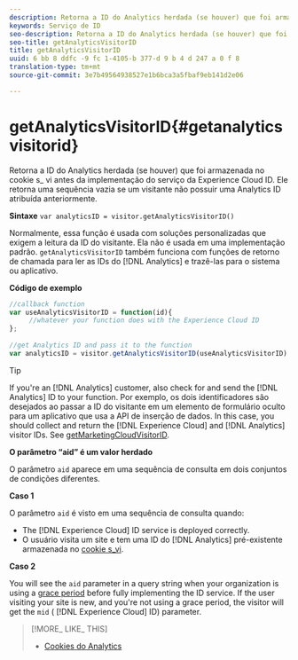 ```yaml
---
description: Retorna a ID do Analytics herdada (se houver) que foi armazenada no cookie s_ vi antes da implementação do serviço da Experience Cloud ID. Ele retorna uma sequência vazia se um visitante não possuir uma Analytics ID atribuída anteriormente.
keywords: Serviço de ID
seo-description: Retorna a ID do Analytics herdada (se houver) que foi armazenada no cookie s_ vi antes da implementação do serviço da Experience Cloud ID. Ele retorna uma sequência vazia se um visitante não possuir uma Analytics ID atribuída anteriormente.
seo-title: getAnalyticsVisitorID
title: getAnalyticsVisitorID
uuid: 6 bb 8 ddfc -9 fc 1-4105-b 377-d 9 b 4 d 247 a 0 f 8
translation-type: tm+mt
source-git-commit: 3e7b49564938527e1b6bca3a5fbaf9eb141d2e06

---
```



# getAnalyticsVisitorID{#getanalyticsvisitorid}

Retorna a ID do Analytics herdada (se houver) que foi armazenada no cookie s_ vi antes da implementação do serviço da Experience Cloud ID. Ele retorna uma sequência vazia se um visitante não possuir uma Analytics ID atribuída anteriormente.

**Sintaxe** `var analyticsID = visitor.getAnalyticsVisitorID()`

Normalmente, essa função é usada com soluções personalizadas que exigem a leitura da ID do visitante. Ela não é usada em uma implementação padrão. `getAnalyticsVisitorID` também funciona com funções de retorno de chamada para ler as IDs do [!DNL Analytics] e trazê-las para o sistema ou aplicativo.

**Código de exemplo**

```js
//callback function 
var useAnalyticsVisitorID = function(id){ 
     //whatever your function does with the Experience Cloud ID 
}; 
 
//get Analytics ID and pass it to the function 
var analyticsID = visitor.getAnalyticsVisitorID(useAnalyticsVisitorID)
```

>[!TIP]
>
>If you&#39;re an [!DNL Analytics] customer, also check for and send the [!DNL Analytics] ID to your function. Por exemplo, os dois identificadores são desejados ao passar a ID do visitante em um elemento de formulário oculto para um aplicativo que usa a API de inserção de dados. In this case, you should collect and return the [!DNL Experience Cloud] and [!DNL Analytics] visitor IDs. See [getMarketingCloudVisitorID](../../library/get-set/getmcvid.md).

**O parâmetro “aid” é um valor herdado**

O parâmetro `aid` aparece em uma sequência de consulta em dois conjuntos de condições diferentes.

**Caso 1**

O parâmetro `aid` é visto em uma sequência de consulta quando:

* The [!DNL Experience Cloud] ID service is deployed correctly.
* O usuário visita um site e tem uma ID do [!DNL Analytics] pré-existente armazenada no [cookie s_vi](https://marketing.adobe.com/resources/help/en_US/whitepapers/cookies/?f=cookies_analytics.html).

**Caso 2**

You will see the `aid` parameter in a query string when your organization is using a [grace period](../../reference/analytics-reference/grace-period.md) before fully implementing the ID service. If the user visiting your site is new, and you&#39;re not using a grace period, the visitor will get the `mid` ( [!DNL Experience Cloud] ID) parameter.

>[!MORE_ LIKE_ THIS]
>
>* [Cookies do Analytics](https://marketing.adobe.com/resources/help/en_US/whitepapers/cookies/cookies_analytics.html)

